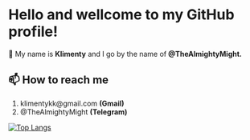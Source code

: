 <h1> Hello and wellcome to my GitHub profile!</h1>

<p>👋 My name is <b>Klimenty</b> and I go by the name of<strong> @TheAlmightyMight.</strong></p>

<h2>📫 How to reach me </h2>
  <ol> 
    <li> klimentykk@gmail.com <b>(Gmail)</b></li>
    <li> @TheAlmightyMight <b>(Telegram)</b></li>
  </ol>
  
  [![Top Langs](https://github-readme-stats.vercel.app/api/top-langs/?username=TheAlmightyMight)](https://github.com/TheAlmightyMight/github-readme-stats)
 

